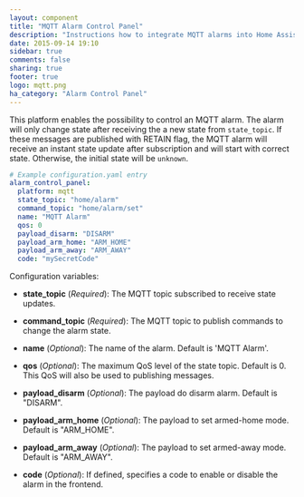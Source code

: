 ```yaml
---
layout: component
title: "MQTT Alarm Control Panel"
description: "Instructions how to integrate MQTT alarms into Home Assistant."
date: 2015-09-14 19:10
sidebar: true
comments: false
sharing: true
footer: true
logo: mqtt.png
ha_category: "Alarm Control Panel"
---
```



This platform enables the possibility to control an MQTT alarm. The alarm will only change state after
receiving the a new state from `state_topic`. If these messages are published with RETAIN flag, the MQTT
alarm will receive an instant state update after subscription and will start with correct state. Otherwise,
the initial state will be `unknown`.

```yaml
# Example configuration.yaml entry
alarm_control_panel:
  platform: mqtt
  state_topic: "home/alarm"
  command_topic: "home/alarm/set"
  name: "MQTT Alarm"
  qos: 0
  payload_disarm: "DISARM"
  payload_arm_home: "ARM_HOME"
  payload_arm_away: "ARM_AWAY"
  code: "mySecretCode"
```

Configuration variables:

- **state_topic** (*Required*): The MQTT topic subscribed to receive state updates.
- **command_topic** (*Required*): The MQTT topic to publish commands to change the alarm state.

- **name** (*Optional*): The name of the alarm. Default is 'MQTT Alarm'.
- **qos** (*Optional*): The maximum QoS level of the state topic. Default is 0. This QoS will also be used to publishing messages.
- **payload_disarm** (*Optional*): The payload do disarm alarm. Default is "DISARM".
- **payload_arm_home** (*Optional*): The payload to set armed-home mode. Default is "ARM_HOME".
- **payload_arm_away** (*Optional*): The payload to set armed-away mode. Default is "ARM_AWAY".
- **code** (*Optional*): If defined, specifies a code to enable or disable the alarm in the frontend.

